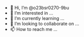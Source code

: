 - 👋 Hi, I’m @o23bsr0270-9bu
- 👀 I’m interested in ...
- 🌱 I’m currently learning ...
- 💞️ I’m looking to collaborate on ...
- 📫 How to reach me ...

<!---
o23bsr0270-9bu/o23bsr0270-9bu is a ✨ special ✨ repository because its `README.md` (this file) appears on your GitHub profile.
You can click the Preview link to take a look at your changes.
--->
